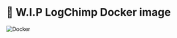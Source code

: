# 🚧 W.I.P LogChimp Docker image

![Docker](https://github.com/logchimp/docker/workflows/Docker/badge.svg?branch=master)
